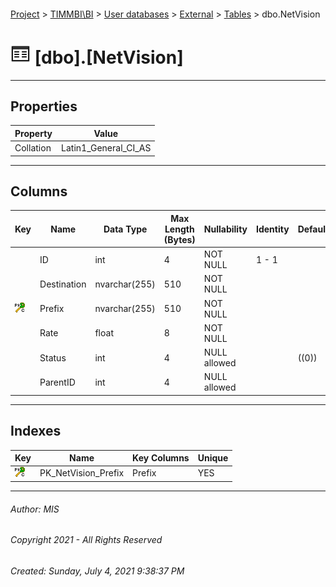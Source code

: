 #### 

[Project](../../../../index.md) > [TIMMBI\\BI](../../../index.md) > [User databases](../../index.md) > [External](../index.md) > [Tables](Tables.md) > dbo.NetVision

# ![Tables](../../../../Images/Table32.png) [dbo].[NetVision]

---

## <a name="#properties"></a>Properties

| Property | Value |
|---|---|
| Collation | Latin1_General_CI_AS |


---

## <a name="#columns"></a>Columns

| Key | Name | Data Type | Max Length (Bytes) | Nullability | Identity | Default |
|---|---|---|---|---|---|---|
|  | ID | int | 4 | NOT NULL | 1 - 1 |  |
|  | Destination | nvarchar(255) | 510 | NOT NULL |  |  |
| [![Cluster Primary Key PK_NetVision_Prefix: Prefix](../../../../Images/pkcluster.png)](#indexes) | Prefix | nvarchar(255) | 510 | NOT NULL |  |  |
|  | Rate | float | 8 | NOT NULL |  |  |
|  | Status | int | 4 | NULL allowed |  | ((0)) |
|  | ParentID | int | 4 | NULL allowed |  |  |


---

## <a name="#indexes"></a>Indexes

| Key | Name | Key Columns | Unique |
|---|---|---|---|
| [![Cluster Primary Key PK_NetVision_Prefix: Prefix](../../../../Images/pkcluster.png)](#indexes) | PK_NetVision_Prefix | Prefix | YES |


---

###### Author:  MIS

###### Copyright 2021 - All Rights Reserved

###### Created: Sunday, July 4, 2021 9:38:37 PM

